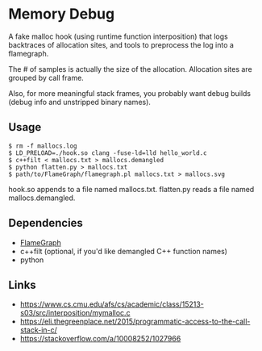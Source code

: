 # Memory Debug

A fake malloc hook (using runtime function interposition) that logs backtraces
of allocation sites, and tools to preprocess the log into a flamegraph.

The # of samples is actually the size of the allocation. Allocation sites are
grouped by call frame.

Also, for more meaningful stack frames, you probably want debug builds (debug
info and unstripped binary names).

## Usage

```
$ rm -f mallocs.log
$ LD_PRELOAD=./hook.so clang -fuse-ld=lld hello_world.c
$ c++filt < mallocs.txt > mallocs.demangled
$ python flatten.py > mallocs.txt
$ path/to/FlameGraph/flamegraph.pl mallocs.txt > mallocs.svg
```

hook.so appends to a file named mallocs.txt. flatten.py reads a file named
mallocs.demangled.

## Dependencies

- [FlameGraph](https://github.com/brendangregg/FlameGraph)
- c++filt (optional, if you'd like demangled C++ function names)
- python

## Links

- https://www.cs.cmu.edu/afs/cs/academic/class/15213-s03/src/interposition/mymalloc.c
- https://eli.thegreenplace.net/2015/programmatic-access-to-the-call-stack-in-c/
- https://stackoverflow.com/a/10008252/1027966
